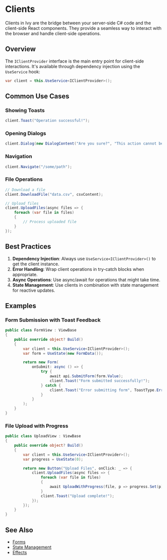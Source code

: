 # Clients

Clients in Ivy are the bridge between your server-side C# code and the client-side React components. They provide a seamless way to interact with the browser and handle client-side operations.

## Overview

The `IClientProvider` interface is the main entry point for client-side interactions. It's available through dependency injection using the `UseService` hook:

```csharp
var client = this.UseService<IClientProvider>();
```

## Common Use Cases

### Showing Toasts

```csharp
client.Toast("Operation successful!");
```

### Opening Dialogs

```csharp
client.Dialog(new DialogContent("Are you sure?", "This action cannot be undone."));
```

### Navigation

```csharp
client.Navigate("/some/path");
```

### File Operations

```csharp
// Download a file
client.DownloadFile("data.csv", csvContent);

// Upload files
client.UploadFiles(async files => {
    foreach (var file in files)
    {
        // Process uploaded file
    }
});
```

## Best Practices

1. **Dependency Injection**: Always use `UseService<IClientProvider>()` to get the client instance.
2. **Error Handling**: Wrap client operations in try-catch blocks when appropriate.
3. **Async Operations**: Use async/await for operations that might take time.
4. **State Management**: Use clients in combination with state management for reactive updates.

## Examples

### Form Submission with Toast Feedback

```csharp
public class FormView : ViewBase
{
    public override object? Build()
    {
        var client = this.UseService<IClientProvider>();
        var form = UseState(new FormData());

        return new Form(
            onSubmit: async () => {
                try {
                    await api.SubmitForm(form.Value);
                    client.Toast("Form submitted successfully!");
                } catch {
                    client.Toast("Error submitting form", ToastType.Error);
                }
            }
        );
    }
}
```

### File Upload with Progress

```csharp
public class UploadView : ViewBase
{
    public override object? Build()
    {
        var client = this.UseService<IClientProvider>();
        var progress = UseState(0);

        return new Button("Upload Files", onClick: _ => {
            client.UploadFiles(async files => {
                foreach (var file in files)
                {
                    await UploadWithProgress(file, p => progress.Set(p));
                }
                client.Toast("Upload complete!");
            });
        });
    }
}
```

## See Also

- [Forms](./Forms.md)
- [State Management](./State.md)
- [Effects](./Effects.md)